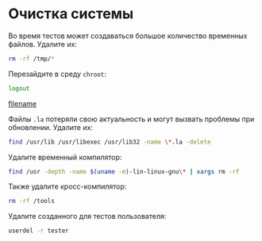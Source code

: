 # Очистка системы

Во время тестов может создаваться большое количество временных файлов. Удалите их:

```bash
rm -rf /tmp/*
```

Перезайдите в среду `chroot`:

```bash
logout
```

[filename](https://raw.githubusercontent.com/Linux4Yourself/Linux4Yourself.Book.Scripts/develop/src/chroot.sh ':include')

Файлы `.la` потеряли свою актуальность и могут вызвать проблемы при обновлении. Удалите их:

```bash
find /usr/lib /usr/libexec /usr/lib32 -name \*.la -delete
```

Удалите временный компилятор:

```bash
find /usr -depth -name $(uname -m)-lin-linux-gnu\* | xargs rm -rf
```

Также удалите кросс-компилятор:

```bash
rm -rf /tools
```

Удалите созданного для тестов пользователя:

```bash
userdel -r tester
```

